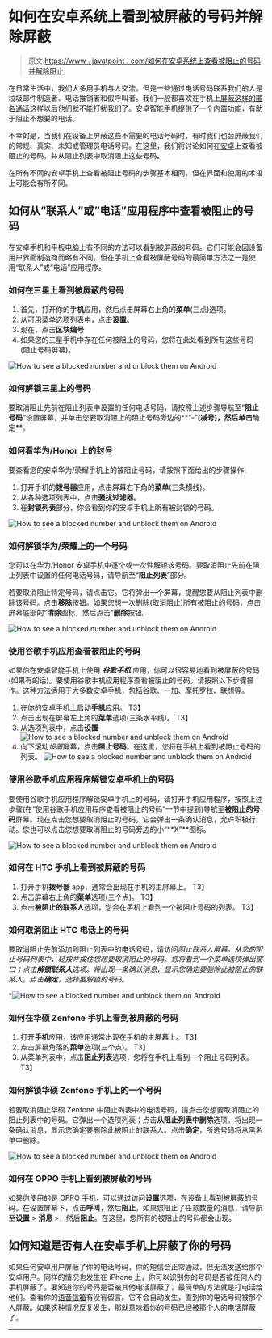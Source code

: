 # 如何在安卓系统上看到被屏蔽的号码并解除屏蔽

> 原文:[https://www . javatpoint . com/如何在安卓系统上查看被阻止的号码并解除阻止](https://www.javatpoint.com/how-to-see-a-blocked-number-and-unblock-them-on-android)

在日常生活中，我们大多用手机与人交流。但是一些通过电话号码联系我们的人是垃圾邮件制造者、电话推销者和假呼叫者。我们一般都喜欢在手机上[屏蔽这样的匿名通话](https://www.javatpoint.com/how-to-block-number-on-android)这样以后他们就不能打扰我们了。安卓智能手机提供了一个内置功能，有助于阻止不想要的电话。

不幸的是，当我们在设备上屏蔽这些不需要的电话号码时，有时我们也会屏蔽我们的常规、真实、未知或管理员电话号码。在这里，我们将讨论如何在[安卓](https://www.javatpoint.com/android-tutorial)上查看被阻止的号码，并从阻止列表中取消阻止这些号码。

在所有不同的安卓手机上查看被阻止号码的步骤基本相同，但在界面和使用的术语上可能会有所不同。

## 如何从“联系人”或“电话”应用程序中查看被阻止的号码

在安卓手机和平板电脑上有不同的方法可以看到被屏蔽的号码。它们可能会因设备用户界面制造商而略有不同。但在手机上查看被屏蔽号码的最简单方法之一是使用“联系人”或“电话”应用程序。

### 如何在三星上看到被屏蔽的号码

1.  首先，打开你的**手机**应用，然后点击屏幕右上角的**菜单**(三点)选项。
2.  从可用菜单选项列表中，点击**设置**。
3.  现在，点击**区块编号**
4.  如果您的三星手机中存在任何被阻止的号码，您将在此处看到所有这些号码(阻止号码屏幕)。

![How to see a blocked number and unblock them on Android](../Images/59119cad733fd9bef2e7c03ff4642094.png)

### 如何解锁三星上的号码

要取消阻止先前在阻止列表中设置的任何电话号码，请按照上述步骤导航至“**阻止号码**”设置屏幕，并单击您要取消阻止的阻止号码旁边的**“-”**(减号)，然后单击**确定**。

### 如何看华为/Honor 上的封号

要查看您的安卓华为/荣耀手机上的被阻止号码，请按照下面给出的步骤操作:

1.  打开手机的**拨号器**应用，点击屏幕右下角的**菜单**(三条横线)。
2.  从各种选项列表中，点击**骚扰过滤器**。
3.  在**封锁列表**部分，你会看到你的安卓手机上所有被封锁的号码。

![How to see a blocked number and unblock them on Android](../Images/d619a012f903372114204f6c8168d754.png)

### 如何解锁华为/荣耀上的一个号码

您可以在华为/Honor 安卓手机中逐个或一次性解锁该号码。要取消阻止先前在阻止列表中设置的任何电话号码，请导航至“**阻止列表**”部分。

若要取消阻止特定号码，请点击它。它将弹出一个屏幕，提醒您要从阻止列表中删除该号码。点击**移除**按钮。如果您想一次删除(取消阻止)所有被阻止的号码，点击屏幕底部的“**清除**图标，然后点击“**删除**按钮。

![How to see a blocked number and unblock them on Android](../Images/6a72f8166e944442332e4eb3994839c6.png)

### 使用谷歌手机应用查看被阻止的号码

如果你在安卓智能手机上使用 ***谷歌手机*** 应用，你可以很容易地看到被屏蔽的号码(如果有的话)。要使用谷歌手机应用程序查看被阻止的号码，请按照以下步骤操作。这种方法适用于大多数安卓手机，包括谷歌、一加、摩托罗拉、联想等。

1.  在你的安卓手机上启动**手机**应用。
    T3】
2.  点击出现在屏幕左上角的**菜单**选项(三条水平线)。
    T3】
3.  从选项列表中，点击**设置**
    ![How to see a blocked number and unblock them on Android](../Images/b40f946f632ef54518ed88fb840b71dc.png)
4.  向下滚动*设置*屏幕，点击**阻止号码**。在这里，您将在手机上看到被阻止号码的列表。
    ![How to see a blocked number and unblock them on Android](../Images/a55281e9cfc3bcf78b0538b4472750b6.png)

### 使用谷歌手机应用程序解锁安卓手机上的号码

要使用谷歌手机应用程序解锁安卓手机上的号码，请打开手机应用程序，按照上述步骤(在“使用谷歌手机应用程序查看被阻止的号码”一节中提到)导航至**被阻止的号码**屏幕。现在点击您想要取消阻止的号码。它会弹出一条确认消息，允许积极行动。您也可以点击您想要取消阻止的号码旁边的小“**X”**图标。

![How to see a blocked number and unblock them on Android](../Images/d5a023afaac616e80b4ab3d65e002994.png)

### 如何在 HTC 手机上看到被屏蔽的号码

1.  打开手机**拨号器** app，通常会出现在手机的主屏幕上。
    T3】
2.  点击屏幕右上角的**菜单**选项(三个点)。
    T3】
3.  点击**被阻止的联系人**选项，您会在手机上看到一个被阻止号码的列表。
    T3】

### 如何取消阻止 HTC 电话上的号码

要取消阻止先前添加到阻止列表中的电话号码，请访问*阻止联系人屏幕。从您的阻止号码列表中，轻按并按住您想要取消阻止的号码。您将看到一个菜单选项弹出窗口；点击**解锁联系人**选项。将出现一条确认消息，显示您确定要删除此被阻止的联系人。点击**确定**，选择要解锁的号码。*

*![How to see a blocked number and unblock them on Android](../Images/d9f91423619365a99bff6def704778a5.png)

### 如何在华硕 Zenfone 手机上看到被屏蔽的号码

1.  打开**手机**应用，该应用通常出现在手机的主屏幕上。
    T3】
2.  点击屏幕角落的**菜单**选项(三个点)。
    T3】
3.  从菜单列表中，点击**阻止列表**选项，您将在手机上看到一个阻止号码列表。
    T3】

### 如何解锁华硕 Zenfone 手机上的一个号码

若要取消阻止华硕 Zenfone 中阻止列表中的电话号码，请点击您想要取消阻止的阻止列表中的号码。它弹出一个选项列表；点击**从阻止列表中删除**选项。将出现一条确认消息，显示您确定要删除此被阻止的联系人。点击**确定**，所选号码将从黑名单中删除。

![How to see a blocked number and unblock them on Android](../Images/92e0e5304926034759ad1acfa7a596e2.png)

### 如何在 OPPO 手机上看到被屏蔽的号码

如果你使用的是 OPPO 手机，可以通过访问**设置**选项，在设备上看到被屏蔽的号码。在设置屏幕下，点击**呼叫**，然后**阻止**。如果您阻止了任意数量的消息，请导航至**设置** > **消息** >，然后**阻止**。在这里，您所有的被阻止的号码都会出现。

## 如何知道是否有人在安卓手机上屏蔽了你的号码

如果任何安卓用户屏蔽了你的电话号码，你的短信会正常通过，但无法发送给那个安卓用户。同样的情况也发生在 iPhone 上，你可以识别你的号码是否被任何人的手机屏蔽了。要知道你的号码是否被其他电话屏蔽了，最简单的方法就是打电话给他们。查看你的[语音信箱](https://www.javatpoint.com/how-to-set-up-voicemail-on-android)有没有留言。它不会自动发生，直到你的电话号码被那个人屏蔽。如果这种情况反复发生，那就意味着你的号码已经被那个人的电话屏蔽了。

* * **